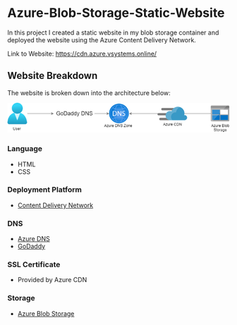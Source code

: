 # Azure-Blob-Storage-Static-Website
In this project I created a static website in my blob storage container and deployed the website using the Azure Content Delivery Network.

Link to Website: https://cdn.azure.vsystems.online/


## Website Breakdown

The website is broken down into the architecture below:

![storage-website](https://github.com/rjones18/Images/blob/main/BlogSite.drawio.png)

### Language 

- HTML 
- CSS


### Deployment Platform

- [Content Delivery Network](https://azure.microsoft.com/en-us/services/cdn/)


### DNS

- [Azure DNS](https://azure.microsoft.com/en-us/services/dns/#overview)
- [GoDaddy](https://www.godaddy.com/)


### SSL Certificate

- Provided by Azure CDN

### Storage

- [Azure Blob Storage](https://azure.microsoft.com/en-us/services/storage/blobs/)
